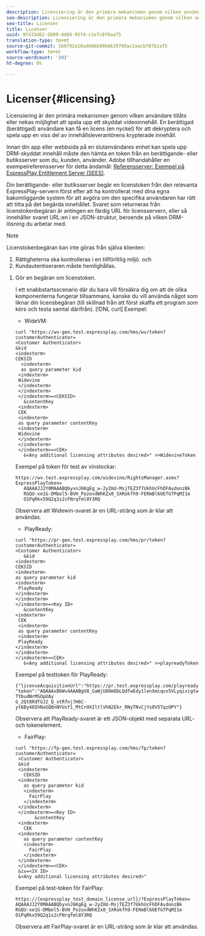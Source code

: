 ```yaml
---
description: Licensiering är den primära mekanismen genom vilken användare tillåts eller nekas möjlighet att spela upp ett skyddat videoinnehåll. En berättigad (berättigad) användare kan få en licens (en nyckel) för att dekryptera och spela upp en viss del av innehållsleverantörens krypterade innehåll.
seo-description: Licensiering är den primära mekanismen genom vilken användare tillåts eller nekas möjlighet att spela upp ett skyddat videoinnehåll. En berättigad (berättigad) användare kan få en licens (en nyckel) för att dekryptera och spela upp en viss del av innehållsleverantörens krypterade innehåll.
seo-title: Licenser
title: Licenser
uuid: 9f433d62-5609-4d88-95fd-c1e7c0f6aa75
translation-type: tm+mt
source-git-commit: 1b9792a10ad606b99b6639799ac2aacb707b2af5
workflow-type: tm+mt
source-wordcount: '393'
ht-degree: 0%

---
```



# Licenser{#licensing}

Licensiering är den primära mekanismen genom vilken användare tillåts eller nekas möjlighet att spela upp ett skyddat videoinnehåll. En berättigad (berättigad) användare kan få en licens (en nyckel) för att dekryptera och spela upp en viss del av innehållsleverantörens krypterade innehåll.

Innan din app eller webbsida på en slutanvändares enhet kan spela upp DRM-skyddat innehåll måste den hämta en token från en berättigande- eller butiksserver som du, kunden, använder. Adobe tillhandahåller en exempelreferensserver för detta ändamål: [Referensserver: Exempel på ExpressPlay Entitlement Server (SEES)](../../multi-drm-workflows/feature-topics/sees-reference-server.md).

Din berättigande- eller butiksserver begär en licenstoken från den relevanta ExpressPlay-servern först efter att ha kontrollerat med dina egna bakomliggande system för att avgöra om den specifika användaren har rätt att titta på det begärda innehållet. Svaret som returneras från licenstokenbegäran är antingen en färdig URL för licensservern, eller så innehåller svaret URL:en i en JSON-struktur, beroende på vilken DRM-lösning du arbetar med.

>[!NOTE]
>
>Licenstokenbegäran kan inte göras från själva klienten:
>1. Rättigheterna ska kontrolleras i en tillförlitlig miljö. och
>1. Kundautentiseraren måste hemlighållas.


1. Gör en begäran om licenstoken.

   I ett snabbstartsscenario där du bara vill försäkra dig om att de olika komponenterna fungerar tillsammans, kanske du vill använda något som liknar din licensbegäran (till skillnad från att först skaffa ett program som körs och testa samtal därifrån). [!DNL curl] Exempel:

   * WideVM:

   ```
   curl "https://wv-gen.test.expressplay.com/hms/wv/token?customerAuthenticator= 
   <Customer Authenticator> 
   &kid 
   <indexterm>
   CEKSID 
     <indexterm>
     as query parameter kid 
    <indexterm>
    Widevine 
    </indexterm> 
    </indexterm> 
    </indexterm>=<CEKSID> 
      &contentKey 
    <indexterm>
    CEK 
    <indexterm>
    as query parameter contentKey 
    <indexterm>
    Widevine 
    </indexterm> 
    </indexterm> 
    </indexterm>=<CEK> 
      &<Any additional licensing attributes desired>" >>WidevineToken 
   ```

   Exempel på token för test av vinstockar:

   ```
   https://wv.test.expressplay.com/widevine/RightsManager.asmx?ExpressPlayToken= 
      AQAAAJJ2Y0MAAABQbyvnJ6KgEg_w-2yZmU-MsjTEZ3f7UkhUcFhDFAvdonzBk 
      RGQU-xe1G-DMbel5-BVH_PozovdWhKZx0_SXRokfh9-FERmBl6OEfGfPqMI1e 
      O1PqRkx59Q2q1s2cFNrqfml8Y3RQ 
   ```

   Observera att Widewin-svaret är en URL-sträng som är klar att användas.

   * PlayReady:

   ```
   curl "https://pr-gen.test.expressplay.com/hms/pr/token?customerAuthenticator= 
   <Customer Authenticator> 
      &kid 
   <indexterm>
   CEKSID 
   <indexterm>
   as query parameter kid 
   <indexterm>
    PlayReady 
   </indexterm> 
   </indexterm> 
   </indexterm>=<Key ID> 
      &contentKey 
   <indexterm>
    CEK 
    <indexterm>
    as query parameter contentKey 
    <indexterm>
    PlayReady 
   </indexterm> 
   </indexterm> 
   </indexterm>=<CEK> 
      &<Any additional licensing attributes desired>" >>playreadyToken
   ```

   Exempel på testtoken för PlayReady:

   ```
   {"licenseAcquisitionUrl":"https://pr.test.expressplay.com/playready/RightsManager.asmx", 
   "token":"AQAAAxBbWv4AAABgV8_GaWjU80mObLQdfwEdy1lenXmcqvx5VLyqixigtwXLthzjPxq9QDT-TYbudNrMSOpUAy 
   G_2Qt8RdTGJ2_Q_xtRfnj7H6C-yt6By40IhNaSQ0nNYUsY1_MtCrHXIltlVhN2Ekr_RNyTNvCjYs0V5TqzOPY"} 
   ```

   Observera att PlayReady-svaret är ett JSON-objekt med separata URL- och tokenelement.

   * FairPlay:

   ```
   curl "https://fp-gen.test.expressplay.com/hms/fp/token?customerAuthenticator= 
    <Customer Authenticator> 
    &kid 
    <indexterm>
      CEKSID 
    <indexterm>
      as query parameter kid 
      <indexterm>
        FairPlay 
      </indexterm> 
    </indexterm> 
    </indexterm>=<Key ID> 
          &contentKey 
    <indexterm>
      CEK 
    <indexterm>
      as query parameter contentKey 
      <indexterm>
        FairPlay 
      </indexterm> 
    </indexterm> 
    </indexterm>=<CEK> 
    &iv=<IV ID> 
    &<Any additional licensing attributes desired>"
   ```

   Exempel på test-token för FairPlay:

   ```
   https://{expressplay_test_domain_license_url}/?ExpressPlayToken= 
   AQAAAJJ2Y0MAAABQbyvnJ6KgEg_w-2yZmU-MsjTEZ3f7UkhUcFhDFAvdonzBk 
   RGQU-xe1G-DMbel5-BVH_PozovdWhKZx0_SXRokfh9-FERmBl6OEfGfPqMI1e 
   O1PqRkx59Q2q1s2cFNrqfml8Y3RQ
   ```

   Observera att FairPlay-svaret är en URL-sträng som är klar att användas.
